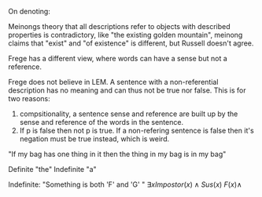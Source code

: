 On denoting:


Meinongs theory that all descriptions refer to objects with described properties is contradictory, like "the existing golden mountain", meinong claims that "exist" and "of existence" is different, but Russell doesn't agree. 

Frege has a different view, where words can have a sense but not a reference. 

Frege does not believe in LEM. A sentence with a non-referential description has no meaning and can thus not be true nor false. This is for two reasons: 
1. compsitionality, a sentence sense and reference are built up by the sense and reference of the words in the sentence. 
2. If p is false then not p is true. If a non-refering sentence is false then it's negation must be true instead, which is weird.

"If my bag has one thing in it then the thing in my bag is in my bag"

Definite "the" Indefinite "a"

Indefinite: "Something is both 'F' and 'G' "
$\exists x Impostor(x)\wedge Sus(x)$
$F(x)\wedge$